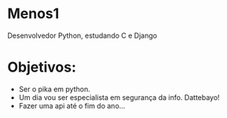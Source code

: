 # Menos1
Desenvolvedor Python, estudando C e Django

# Objetivos:
- Ser o pika em python.
- Um dia vou ser especialista em segurança da info. Dattebayo!
- Fazer uma api até o fim do ano...


